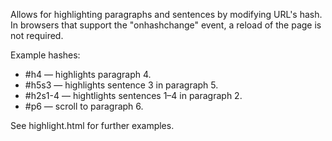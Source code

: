 Allows for highlighting paragraphs and sentences by modifying URL's hash.  In browsers that support the "onhashchange" event, a reload of the page is not required.

Example hashes:
* #h4 — highlights paragraph 4.
* #h5s3 — highlights sentence 3 in paragraph 5.
* #h2s1-4 — hightlights sentences 1–4 in paragraph 2.
* #p6 — scroll to paragraph 6.

See highlight.html for further examples.